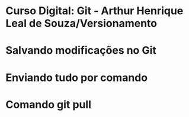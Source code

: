 # Curso Digital: Git - Arthur Henrique Leal de Souza/Versionamento

# Salvando modificações no Git

# Enviando tudo por comando

# Comando git pull
